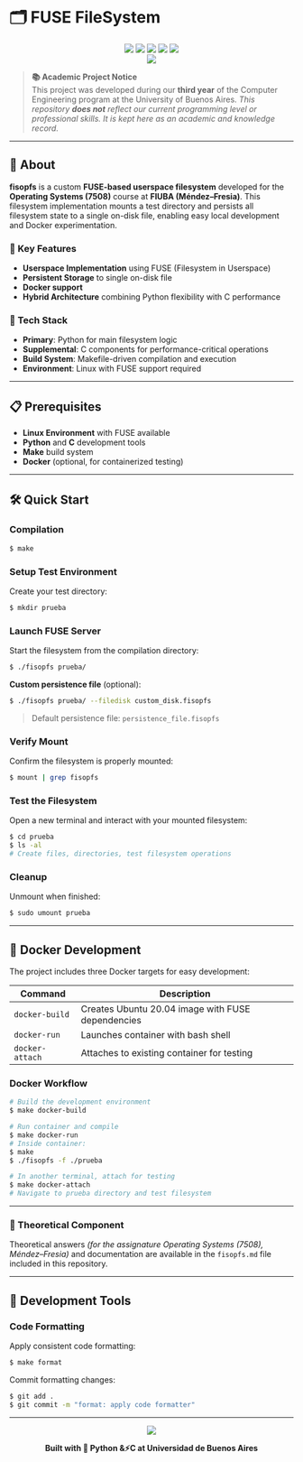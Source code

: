 # 🗂️ FUSE FileSystem

<div align="center">
  <img src="https://img.shields.io/badge/Python-3776AB?style=for-the-badge&logo=python&logoColor=white" />
  <img src="https://img.shields.io/badge/C-00599C?style=for-the-badge&logo=c&logoColor=white" />
  <img src="https://img.shields.io/badge/Docker-2496ED?style=for-the-badge&logo=docker&logoColor=white" />
  <img src="https://img.shields.io/badge/FUSE-FF6B35?style=for-the-badge&logo=linux&logoColor=white" />
  <img src="https://img.shields.io/badge/Operating_Systems-2E8B57?style=for-the-badge&logo=linux&logoColor=white" />
</div>
<div align="center">
  <img src="https://user-images.githubusercontent.com/73097560/115834477-dbab4500-a447-11eb-908a-139a6edaec5c.gif">
</div>


> **📚 Academic Project Notice**  
> This project was developed during our **third year** of the Computer Engineering program at the University of Buenos Aires. _This repository **does not** reflect our current programming level or professional skills. It is kept here as an academic and knowledge record._

---

## 🤖 About

**fisopfs** is a custom **FUSE-based userspace filesystem** developed for the **Operating Systems (7508)** course at **FIUBA (Méndez–Fresia)**. This filesystem implementation mounts a test directory and persists all filesystem state to a single on-disk file, enabling easy local development and Docker experimentation.

### 🎯 Key Features
- **Userspace Implementation** using FUSE (Filesystem in Userspace)
- **Persistent Storage** to single on-disk file
- **Docker support**
- **Hybrid Architecture** combining Python flexibility with C performance

### 🔧 Tech Stack
- **Primary**: Python for main filesystem logic
- **Supplemental**: C components for performance-critical operations
- **Build System**: Makefile-driven compilation and execution
- **Environment**: Linux with FUSE support required

---

## 📋 Prerequisites

- **Linux Environment** with FUSE available
- **Python** and **C** development tools
- **Make** build system
- **Docker** (optional, for containerized testing)

---

## 🛠️ Quick Start

### Compilation
```bash
$ make
```

### Setup Test Environment
Create your test directory:
```bash
$ mkdir prueba
```

### Launch FUSE Server
Start the filesystem from the compilation directory:
```bash
$ ./fisopfs prueba/
```

**Custom persistence file** (optional):
```bash
$ ./fisopfs prueba/ --filedisk custom_disk.fisopfs
```
> Default persistence file: `persistence_file.fisopfs`

### Verify Mount
Confirm the filesystem is properly mounted:
```bash
$ mount | grep fisopfs
```

### Test the Filesystem
Open a new terminal and interact with your mounted filesystem:
```bash
$ cd prueba
$ ls -al
# Create files, directories, test filesystem operations
```

### Cleanup
Unmount when finished:
```bash
$ sudo umount prueba
```

---

## 🐳 Docker Development

The project includes three Docker targets for easy development:

| Command | Description |
|---------|-------------|
| `docker-build` | Creates Ubuntu 20.04 image with FUSE dependencies |
| `docker-run` | Launches container with bash shell |
| `docker-attach` | Attaches to existing container for testing |

### Docker Workflow
```bash
# Build the development environment
$ make docker-build

# Run container and compile
$ make docker-run
# Inside container:
$ make
$ ./fisopfs -f ./prueba

# In another terminal, attach for testing
$ make docker-attach
# Navigate to prueba directory and test filesystem
```

---

### 📖 Theoretical Component
Theoretical answers _(for the assignature Operating Systems (7508), Méndez–Fresia)_ and documentation are available in the `fisopfs.md` file included in this repository.  

---

## 🔧 Development Tools

### Code Formatting
Apply consistent code formatting:
```bash
$ make format
```

Commit formatting changes:
```bash
$ git add .
$ git commit -m "format: apply code formatter"
```

---

<div align="center">
  <img src="https://user-images.githubusercontent.com/73097560/115834477-dbab4500-a447-11eb-908a-139a6edaec5c.gif">
  
  **Built with 🐍 Python &⚡C at Universidad de Buenos Aires**
</div>
